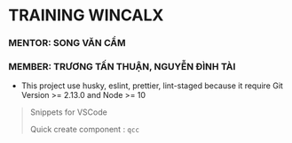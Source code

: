 # TRAINING WINCALX

### MENTOR: **SONG VĂN CẨM**

### MEMBER: **TRƯƠNG TẤN THUẬN**, **NGUYỄN ĐÌNH TÀI**

- This project use husky, eslint, prettier, lint-staged because it require Git Version >= 2.13.0 and Node >= 10

> Snippets for VSCode
> 
> Quick create component : `qcc`